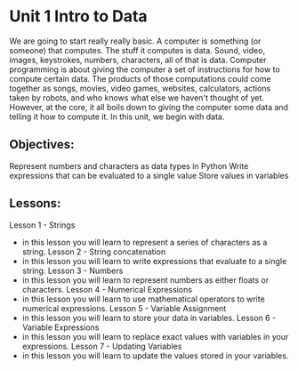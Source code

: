 # Unit 1 Intro to Data
We are going to start really really basic.  A computer is something (or someone) that computes.  The stuff it computes is data.  Sound, video, images, keystrokes, numbers, characters, all of that is data.  Computer programming is about giving the computer a set of instructions for how to compute certain data.  The products of those computations could come together as songs, movies, video games, websites, calculators, actions taken by robots, and who knows what else we haven't thought of yet.  However, at the core, it all boils down to giving the computer some data and telling it how to compute it.  In this unit, we begin with data.

## Objectives:
Represent numbers and characters as data types in Python
Write expressions that can be evaluated to a single value
Store values in variables

## Lessons:
Lesson 1 - Strings
- in this lesson you will learn to represent a series of characters as a string.
Lesson 2 - String concatenation
- in this lesson you will learn to write expressions that evaluate to a single string.
Lesson 3 - Numbers
- in this lesson you will learn to represent numbers as either floats or characters.
Lesson 4 - Numerical Expressions
- in this lesson you will learn to use mathematical operators to write numerical expressions.
Lesson 5 - Variable Assignment
- in this lesson you will learn to store your data in variables. 
Lesson 6 - Variable Expressions
- in this lesson you will learn to replace exact values with variables in your expressions.
Lesson 7 - Updating Variables
- in this lesson you will learn to update the values stored in your variables.

